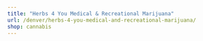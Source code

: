 ```yaml
---
title: "Herbs 4 You Medical & Recreational Marijuana"
url: /denver/herbs-4-you-medical-and-recreational-marijuana/
shop: cannabis
---
```

